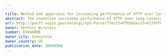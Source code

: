 ```yaml
---

title: Method and apparatus for increasing performance of HTTP over long-latency links
abstract: The invention increases performance of HTTP over long-latency links by pre-fetching objects concurrently via aggregated and flow-controlled channels. An agent and gateway together assist a Web browser in fetching HTTP contents faster from Internet Web sites over long-latency data links. The gateway and the agent coordinate the fetching of selective embedded objects in such a way that an object is ready and available on a host platform before the resident browser requires it. The seemingly instantaneous availability of objects to a browser enables it to complete processing the object to request the next object without much wait. Without this instantaneous availability of an embedded object, a browser waits for its request and the corresponding response to traverse a long delay link.
url: http://patft.uspto.gov/netacgi/nph-Parser?Sect1=PTO2&Sect2=HITOFF&p=1&u=%2Fnetahtml%2FPTO%2Fsearch-adv.htm&r=1&f=G&l=50&d=PALL&S1=07694008&OS=07694008&RS=07694008
owner: Venturi Wireless
number: 07694008
owner_city: Sunnyvale
owner_country: US
publication_date: 20050504
---
```

